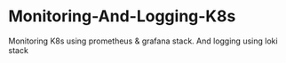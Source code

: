 # Monitoring-And-Logging-K8s
Monitoring K8s using prometheus &amp; grafana stack. And logging using loki stack

